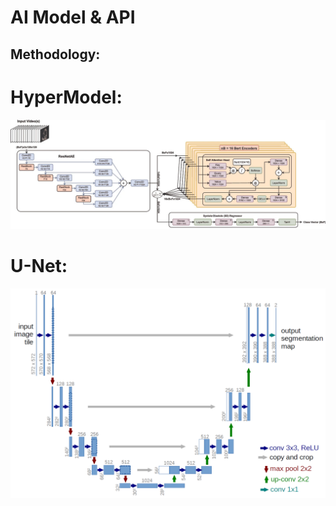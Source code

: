 # AI Model & API

## Methodology:

# HyperModel:
<img src="https://github.com/AbanoubGamalll/Echo-Based-Cardiac-Function-Assessment/blob/main/Media/HyperModel.png"/>

# U-Net:
<img src="https://github.com/AbanoubGamalll/Echo-Based-Cardiac-Function-Assessment/blob/main/Media/U-Net.png"/>
